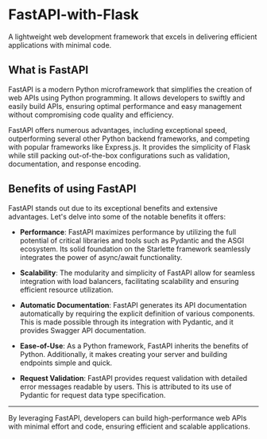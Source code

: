 # FastAPI-with-Flask

A lightweight web development framework that excels in delivering efficient applications with minimal code.

## What is FastAPI

FastAPI is a modern Python microframework that simplifies the creation of web APIs using Python programming. It allows developers to swiftly and easily build APIs, ensuring optimal performance and easy management without compromising code quality and efficiency.

FastAPI offers numerous advantages, including exceptional speed, outperforming several other Python backend frameworks, and competing with popular frameworks like Express.js. It provides the simplicity of Flask while still packing out-of-the-box configurations such as validation, documentation, and response encoding.

## Benefits of using FastAPI

FastAPI stands out due to its exceptional benefits and extensive advantages. Let's delve into some of the notable benefits it offers:

- **Performance**: FastAPI maximizes performance by utilizing the full potential of critical libraries and tools such as Pydantic and the ASGI ecosystem. Its solid foundation on the Starlette framework seamlessly integrates the power of async/await functionality.

- **Scalability**: The modularity and simplicity of FastAPI allow for seamless integration with load balancers, facilitating scalability and ensuring efficient resource utilization.

- **Automatic Documentation**: FastAPI generates its API documentation automatically by requiring the explicit definition of various components. This is made possible through its integration with Pydantic, and it provides Swagger API documentation.

- **Ease-of-Use**: As a Python framework, FastAPI inherits the benefits of Python. Additionally, it makes creating your server and building endpoints simple and quick.

- **Request Validation**: FastAPI provides request validation with detailed error messages readable by users. This is attributed to its use of Pydantic for request data type specification.

---

By leveraging FastAPI, developers can build high-performance web APIs with minimal effort and code, ensuring efficient and scalable applications.
